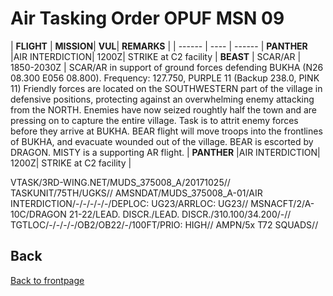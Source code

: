 # Air Tasking Order OPUF MSN 09


| **FLIGHT** | **MISSION**| **VUL**|  **REMARKS** |
| ------ | ---- | ------ | 
**PANTHER**  |AIR INTERDICTION| 1200Z| STRIKE at C2 facility |
**BEAST**    | SCAR/AR | 1850-2030Z | SCAR/AR in support of ground forces defending BUKHA (N26 08.300 E056 08.800). Frequency: 127.750, PURPLE 11 (Backup 238.0, PINK 11) Friendly forces are located on the SOUTHWESTERN part of the village in defensive positions, protecting against an overwhelming enemy attacking from the NORTH. Enemies have now seized roughtly half the town and are pressing on to capture the entire village. Task is to attrit enemy forces before they arrive at BUKHA. BEAR flight will move troops into the frontlines of BUKHA, and evacuate wounded out of the village. BEAR is escorted by DRAGON. MISTY is a supporting AR flight. | 
**PANTHER**  |AIR INTERDICTION| 1200Z| STRIKE at C2 facility |







VTASK/3RD-WING.NET/MUDS_375008_A/20171025//
TASKUNIT/75TH/UGKS//
AMSNDAT/MUDS_375008_A-01/AIR INTERDICTION/-/-/-/-/-/DEPLOC: UG23/ARRLOC: UG23//
MSNACFT/2/A-10C/DRAGON 21-22/LEAD. DISCR./LEAD. DISCR./310.100/34.200/-//
TGTLOC/-/-/-/-/OB2/OB22/-/100FT/PRIO: HIGH//
AMPN/5x T72 SQUADS//



## Back
[Back to frontpage](https://132nd-vwing.github.io/OPUF-Brief/)